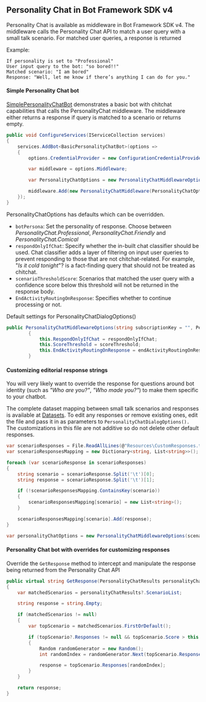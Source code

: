 ## Personality Chat in Bot Framework SDK v4
Personality Chat is available as middleware in Bot Framework SDK v4. The middleware calls the Personality Chat API to match a user query with a small talk scenario. For matched user queries, a response is returned

Example:

	If personality is set to "Professional" 
	User input query to the bot: "so bored!!"
	Matched scenario: "I am bored"
	Response: "Well, let me know if there’s anything I can do for you."
	

#### Simple Personality Chat bot
[SimplePersonalityChatBot](Samples/SimplePersonalityChatBot) demonstrates a basic bot with chitchat capabilities that calls the PersonalityChat middleware. The middleware either returns a response if query is matched to a scenario or returns empty. 

```csharp
public void ConfigureServices(IServiceCollection services)
{
	services.AddBot<BasicPersonalityChatBot>(options =>
	{
		options.CredentialProvider = new ConfigurationCredentialProvider(Configuration);

		var middleware = options.Middleware;

		var PersonalityChatOptions = new PersonalityChatMiddlewareOptions();

		middleware.Add(new PersonalityChatMiddleware(PersonalityChatOptions));
	});
}
````

PersonalityChatOptions has defaults which can be overridden.
* `botPersona`: Set the personality of response. Choose between  *PersonalityChat.Professional*, *PersonalityChat.Friendly* and *PersonalityChat.Comical*
* `respondOnlyIfChat`: Specify whether the in-built chat classifier should be used. Chat classifier adds a layer of filtering on input user queries to prevent responding to those that are not chitchat-related. For example, "*Is it cold tonight*"? is a fact-finding query that should not be treated as chitchat.
* `scenarioThresholdScore`: Scenarios that matched the user query with a confidence score below this threshold will not be returned in the response body.
* `EndActivityRoutingOnResponse`: Specifies whether to continue processing or not.

Default settings for PersonalityChatDialogOptions()

```csharp
public PersonalityChatMiddlewareOptions(string subscriptionKey = "", PersonalityChat botPersona = PersonalityChat.Friendly, bool respondOnlyIfChat = false, float scoreThreshold = 0.3F, bool endActivityRoutingOnResponse = false) : base(subscriptionKey, botPersona)
        {
            this.RespondOnlyIfChat = respondOnlyIfChat;
            this.ScoreThreshold = scoreThreshold;
            this.EndActivityRoutingOnResponse = endActivityRoutingOnResponse;
        }
````

#### Customizing editorial response strings
You will very likely want to override the response for questions around bot identity (such as *"Who are you?"*, *"Who made you?"*) to make them specific to your chatbot.

The complete dataset mapping between small talk scenarios and responses is available at [Datasets](../Datasets/scenarioResponseMapping.txt). To edit any responses or remove existing ones, edit the file and pass it in as parameters to `PersonalityChatDialogOptions().`
The customizations in this file are not additive so do not delete other default responses.

```csharp
var scenarioResponses = File.ReadAllLines(@"Resources\CustomResponses.txt");
var scenarioResponsesMapping = new Dictionary<string, List<string>>();

foreach (var scenarioResponse in scenarioResponses)
{
    string scenario = scenarioResponse.Split('\t')[0];
    string response = scenarioResponse.Split('\t')[1];

    if (!scenarioResponsesMapping.ContainsKey(scenario))
    {
        scenarioResponsesMapping[scenario] = new List<string>();
    }

    scenarioResponsesMapping[scenario].Add(response);
}

var personalityChatOptions = new PersonalityChatMiddlewareOptions(scenarioResponsesMapping: scenarioResponsesMapping);

````

#### Personality Chat bot with overrides for customizing responses
Override the `GetResponse` method to intercept and manipulate the response being returned from the Personality Chat API

```csharp
public virtual string GetResponse(PersonalityChatResults personalityChatResults)
{
	var matchedScenarios = personalityChatResults?.ScenarioList;

	string response = string.Empty;

	if (matchedScenarios != null)
	{
		var topScenario = matchedScenarios.FirstOrDefault();

		if (topScenario?.Responses != null && topScenario.Score > this.personalityChatDialogOptions.ScenarioThresholdScore && topScenario.Responses.Count > 0)
		{
			Random randomGenerator = new Random();
			int randomIndex = randomGenerator.Next(topScenario.Responses.Count);

			response = topScenario.Responses[randomIndex];
		}
	}

	return response;
}

````

